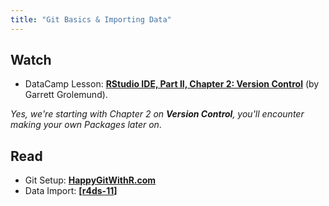 ```yaml
---
title: "Git Basics & Importing Data"
---
```



## Watch

- DataCamp Lesson: **[RStudio IDE, Part II, Chapter 2: Version Control](https://www.datacamp.com/courses/working-with-the-rstudio-ide-part-2)** (by Garrett Grolemund).

_Yes, we're starting with Chapter 2 on **Version Control**, you'll encounter making your own Packages later on_.

## Read

- Git Setup: **[HappyGitWithR.com](http://happygitwithr.com/)**
- Data Import: **[[r4ds-11](http://r4ds.had.co.nz/data-import.html)]**


